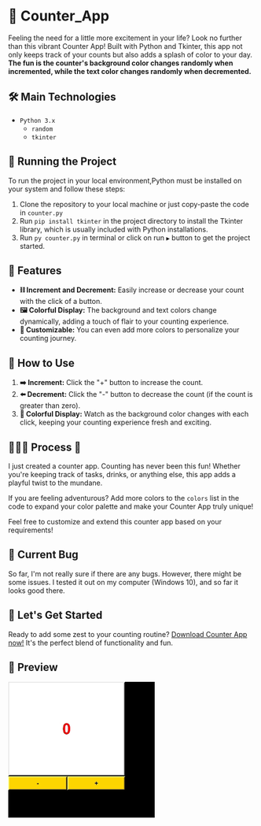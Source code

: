 # 🎰 Counter_App 

Feeling the need for a little more excitement in your life? Look no further than this vibrant Counter App! Built with Python and Tkinter, this app not only keeps track of your counts but also adds a splash of color to your day. **The fun is the counter's background color changes randomly when incremented, while the text color changes randomly when decremented.**

## 🛠️ Main Technologies

- `Python 3.x`
  - `random`
  - `tkinter`

## 🚦 Running the Project

To run the project in your local environment,Python must be installed on your system and follow these steps:

1. Clone the repository to your local machine or just copy-paste the code in `counter.py`
2. Run `pip install tkinter` in the project directory to install the Tkinter library, which is usually included with Python installations.
3. Run `py counter.py` in terminal or click on run `▶️` button to get the project started.

## 🦄 Features

- **⛓️ Increment and Decrement:** Easily increase or decrease your count with the click of a button.
- **🖼️ Colorful Display:** The background and text colors change dynamically, adding a touch of flair to your counting experience.
- **💎 Customizable:** You can even add more colors to personalize your counting journey.

## 🤷 How to Use

1. **➡️ Increment:** Click the "+" button to increase the count.
2. **⬅️ Decrement:** Click the "-" button to decrease the count (if the count is greater than zero).
3. **🔲 Colorful Display:** Watch as the background color changes with each click, keeping your counting experience fresh and exciting.

## 👩🏽‍🍳 Process 🍳

I just created a counter app. Counting has never been this fun! Whether you're keeping track of tasks, drinks, or anything else, this app adds a playful twist to the mundane.

If you are feeling adventurous? Add more colors to the `colors` list in the code to expand your color palette and make your Counter App truly unique!

Feel free to customize and extend this counter app based on your requirements!

## 🐛 Current Bug

So far, I'm not really sure if there are any bugs. However, there might be some issues. I tested it out on my computer (Windows 10), and so far it looks good there.

## 🚀 Let's Get Started

Ready to add some zest to your counting routine? [Download Counter App now!](https://github.com/malik-l0l/Counter_App/raw/main/executable/Counter_App.exe) It's the perfect blend of functionality and fun.

## 🍿 Preview
![Counter_App_preview](./assets/preview.gif)
